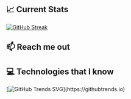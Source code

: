 ## :chart_with_upwards_trend: Current Stats

[![GitHub Streak](https://streak-stats.demolab.com?user=sifat-99&theme=midnight-purple&card_width=800)](https://git.io/streak-stats)

## :mailbox: Reach me out




## :computer: Technologies that I know

[![GitHub Trends SVG]([https://api.githubtrends.io/user/svg/avgupta456/langs](https://api.githubtrends.io/auth/redirect?private_access=False&code=1176443c42141337c19d))](https://githubtrends.io)


<!--
**sifat-99/sifat-99** is a ✨ _special_ ✨ repository because its `README.md` (this file) appears on your GitHub profile.

Here are some ideas to get you started:

- 🔭 I’m currently working on ...
- 🌱 I’m currently learning ...
- 👯 I’m looking to collaborate on ...
- 🤔 I’m looking for help with ...
- 💬 Ask me about ...
- 📫 How to reach me: ...
- 😄 Pronouns: ...
- ⚡ Fun fact: ...
-->
